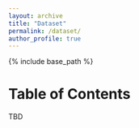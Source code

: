 ```yaml
---
layout: archive
title: "Dataset"
permalink: /dataset/
author_profile: true
---
```


{% include base_path %}

# Table of Contents


TBD
